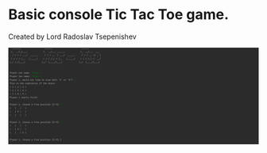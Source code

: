 # Basic console Tic Tac Toe game.


Created by Lord Radoslav Tsepenishev

![ScreenShot](Capture.PNG)
